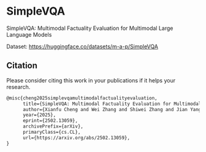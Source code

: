 # SimpleVQA
SimpleVQA: Multimodal Factuality Evaluation for Multimodal Large Language Models

Dataset: https://huggingface.co/datasets/m-a-p/SimpleVQA
## Citation
Please consider citing this work in your publications if it helps your research.
```tex
@misc{cheng2025simplevqamultimodalfactualityevaluation,
      title={SimpleVQA: Multimodal Factuality Evaluation for Multimodal Large Language Models}, 
      author={Xianfu Cheng and Wei Zhang and Shiwei Zhang and Jian Yang and Xiangyuan Guan and Xianjie Wu and Xiang Li and Ge Zhang and Jiaheng Liu and Yuying Mai and Yutao Zeng and Zhoufutu Wen and Ke Jin and Baorui Wang and Weixiao Zhou and Yunhong Lu and Tongliang Li and Wenhao Huang and Zhoujun Li},
      year={2025},
      eprint={2502.13059},
      archivePrefix={arXiv},
      primaryClass={cs.CL},
      url={https://arxiv.org/abs/2502.13059}, 
}
```
